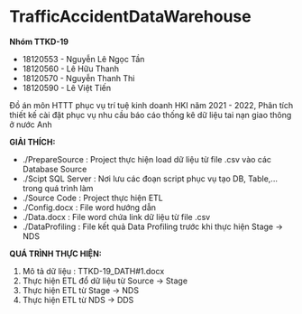 ﻿# TrafficAccidentDataWarehouse
**Nhóm TTKD-19**
+ 18120553 - Nguyễn Lê Ngọc Tần
+ 18120560 - Lê Hữu Thanh
+ 18120570 - Nguyễn Thanh Thi 
+ 18120590 - Lê Việt Tiến

Đồ án môn HTTT phục vụ trí tuệ kinh doanh HKI năm 2021 - 2022, Phân tích thiết kế cài đặt phục vụ nhu cầu báo cáo thống kê dữ liệu tai nạn giao thông ở nước Anh

**GIẢI THÍCH:**
+ ./PrepareSource : Project thực hiện load dữ liệu từ file .csv vào các Database Source
+ ./Scipt SQL Server : Nơi lưu các đoạn script phục vụ tạo DB, Table,... trong quá trình làm
+ ./Source Code : Project thực hiện ETL
+ ./Config.docx : File word hướng dẫn
+ ./Data.docx : File word chứa link dữ liệu từ file .csv
+ ./DataProfiling : File kết quả Data Profiling trước khi thực hiện Stage -> NDS


**QUÁ TRÌNH THỰC HIỆN:**
1. Mô tả dữ liệu : TTKD-19_DATH#1.docx
2. Thực hiện ETL đổ dữ liệu từ Source -> Stage
3. Thực hiện ETL từ Stage -> NDS
4. Thực hiện ETL từ NDS -> DDS

